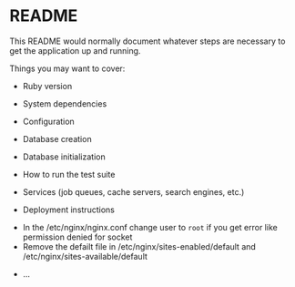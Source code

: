 # README

This README would normally document whatever steps are necessary to get the
application up and running.

Things you may want to cover:

* Ruby version

* System dependencies

* Configuration

* Database creation

* Database initialization

* How to run the test suite

* Services (job queues, cache servers, search engines, etc.)

* Deployment instructions
- In the /etc/nginx/nginx.conf change user to `root` if you get error like permission denied for socket
- Remove the defailt file in /etc/nginx/sites-enabled/default and /etc/nginx/sites-available/default

* ...
